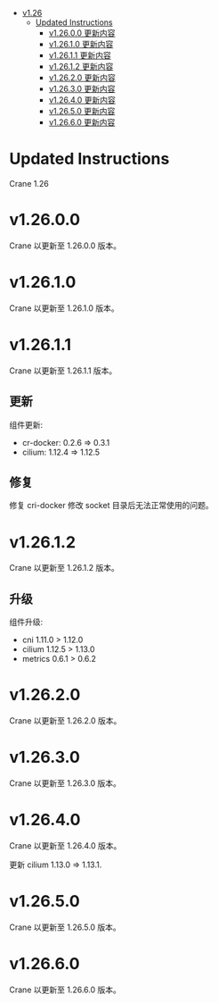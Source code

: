 - [v1.26](#v126)
  - [Updated Instructions](#updated-instructions)
    - [v1.26.0.0 更新内容](#v12600)
    - [v1.26.1.0 更新内容](#v12610)
    - [v1.26.1.1 更新内容](#v12611)
    - [v1.26.1.2 更新内容](#v12612)
    - [v1.26.2.0 更新内容](#v12620)
    - [v1.26.3.0 更新内容](#v12630)
    - [v1.26.4.0 更新内容](#v12640)
    - [v1.26.5.0 更新内容](#v12650)
    - [v1.26.6.0 更新内容](#v12660)

# Updated Instructions

Crane 1.26

# v1.26.0.0

Crane 以更新至 1.26.0.0 版本。

# v1.26.1.0

Crane 以更新至 1.26.1.0 版本。

# v1.26.1.1

Crane 以更新至 1.26.1.1 版本。

## 更新

组件更新:
  * cr-docker: 0.2.6 => 0.3.1
  * cilium: 1.12.4 => 1.12.5

## 修复

修复 cri-docker 修改 socket 目录后无法正常使用的问题。

# v1.26.1.2

Crane 以更新至 1.26.1.2 版本。

## 升级

组件升级:
  * cni 1.11.0 > 1.12.0
  * cilium 1.12.5 > 1.13.0
  * metrics 0.6.1 > 0.6.2

# v1.26.2.0

Crane 以更新至 1.26.2.0 版本。

# v1.26.3.0

Crane 以更新至 1.26.3.0 版本。

# v1.26.4.0

Crane 以更新至 1.26.4.0 版本。

更新 cilium 1.13.0 => 1.13.1.

# v1.26.5.0

Crane 以更新至 1.26.5.0 版本。

# v1.26.6.0

Crane 以更新至 1.26.6.0 版本。